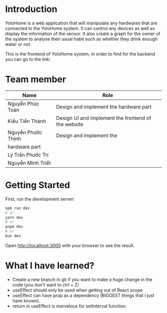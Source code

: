 # Introduction

YoloHome is a web application that will manipulate any hardwares that are connected to the YoloHome system. It can control any devices as well as display the information of the sensor. It also create a graph for the owner of the system to analyse their usual habit such as whether they drink enough water or not.

This is the frontend of YoloHome system, in order to find for the backend you can go to the link:

# Team member
|Name               |Role  | 
|-------------------|------|
|Nguyễn Phúc Toàn   |Design and implement the hardware part |
|Kiều Tiến Thành    |Design UI and implement the frontend of the website      |
|Nguyễn Phước Thịnh |Design and implement the 
hardware part|
|Lý Trần Phước Trí  |      |
|Nguyễn Minh Triết  |      |

# Getting Started

First, run the development server:

```bash
npm run dev
# or
yarn dev
# or
pnpm dev
# or
bun dev
```

Open [http://localhost:3000](http://localhost:3000) with your browser to see the result.

# What I have learned?

- Create a new branch in git if you want to make a huge change in the code (you don't want to ctrl + Z)
- useEffect should only be used when getting out of React scope
- useEffect can have prop as a dependency (BIGGEST things that i just have known).
- return in useEffect is marvelous for setInterval function.
